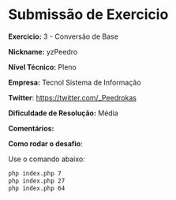 # Submissão de Exercicio

**Exercicio:** 3 - Conversão de Base

**Nickname:** yzPeedro

**Nível Técnico:** Pleno

**Empresa:** Tecnol Sistema de Informação

**Twitter**: https://twitter.com/_Peedrokas

**Dificuldade de Resolução:** Média

**Comentários:** 

**Como rodar o desafio**:

Use o comando abaixo:
```bash
php index.php 7
php index.php 27
php index.php 64
```